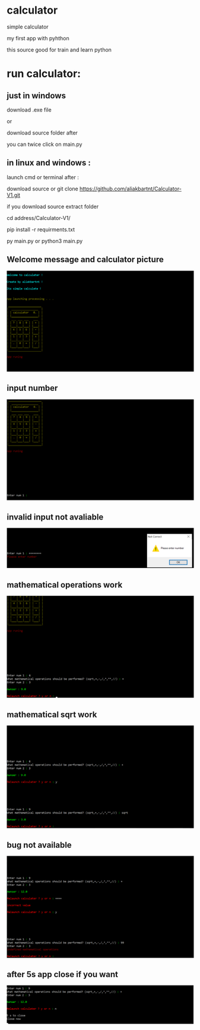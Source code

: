 # calculator

simple calculator

my first app with pyhthon

this source good for train and learn python

# run calculator:
## just in windows 
download .exe file 

or

download source folder after 

you can twice click on main.py
## in linux and windows : 
launch cmd or terminal after :

download source or git clone https://github.com/aliakbartnt/Calculator-V1.git

if you download source extract folder 

cd address/Calculator-V1/ 

pip install -r requirments.txt

py main.py    or python3 main.py


## Welcome message and calculator picture
![Welcome message and calculate picture](/images/first.png)
## input number
![input number](/images/input1.png)
## invalid input not avaliable
![invalid input not avaliable](/images/num-error.png)
## mathematical operations work
![mathematical operations work](/images/plus-work.png)
## mathematical sqrt work
![mathematical sqrt work](/images/sqrt-work.png)
## bug not available
![bug not available](/images/try-bug.png)
## after 5s app close if you want
![after 5s app close if you want](/images/end.png)
